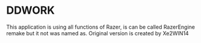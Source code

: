 # DDWORK
This application is using all functions of Razer, is can be called RazerEngine remake but it not was named as. Original version is created by Xe2WIN14
